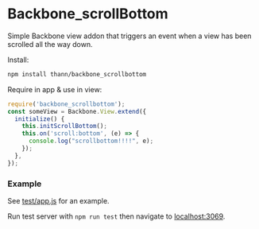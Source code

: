 # Backbone_scrollBottom
Simple Backbone view addon that triggers an event when a view has been scrolled all the way down.

Install:
```bash
npm install thann/backbone_scrollbottom
```

Require in app & use in view:
```js
require('backbone_scrollbottom');
const someView = Backbone.View.extend({
  initialize() {
    this.initScrollBottom();
    this.on('scroll:bottom', (e) => {
      console.log("scrollbottom!!!!", e);
    });
  },
});
```

### Example
See [test/app.js](test/app.js) for an example.

Run test server with `npm run test` then navigate to [localhost:3069](http://localhost:3069).


